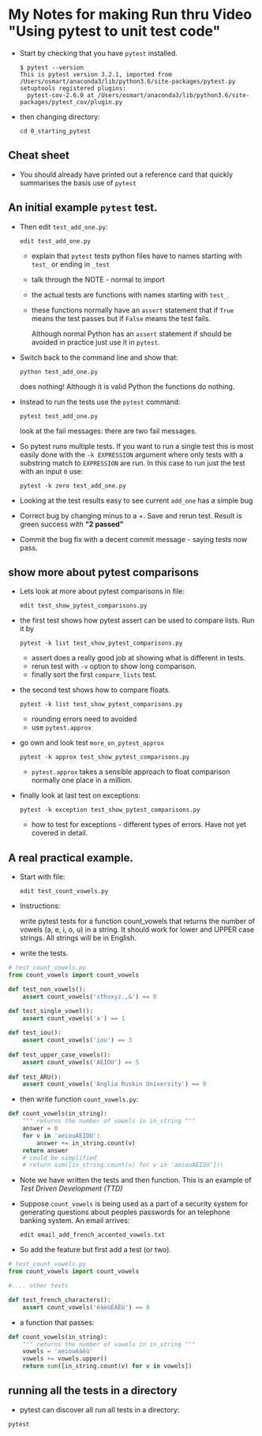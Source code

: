 # My Notes for making Run thru Video "Using pytest to unit test code" 

* Start by checking that you have `pytest` installed.
  ```
  $ pytest --version
  This is pytest version 3.2.1, imported from /Users/osmart/anaconda3/lib/python3.6/site-packages/pytest.py
  setuptools registered plugins:
    pytest-cov-2.6.0 at /Users/osmart/anaconda3/lib/python3.6/site-packages/pytest_cov/plugin.py
  ```
* then changing directory:
  ```
  cd 0_starting_pytest
  ```
## Cheat sheet
* You should already have printed out a reference card that 
  quickly summarises the basis use of `pytest`


## An initial example `pytest` test.
* Then edit `test_add_one.py`:
  ```
  edit test_add_one.py
  ```
  * explain that `pytest` tests python files have to names starting with 
    `test_` or ending in `_test` 
  * talk through the NOTE - normal to import
  * the actual tests are functions with names starting with 
    `test_`.
  * these functions normally have an `assert` statement that if `True` means
    the test passes but if `False` means the test fails.
    
    Although normal Python has an `assert` statement if should be avoided in 
    practice just use it in `pytest`.
* Switch back to the command line and show that:

  ```
  python test_add_one.py
  ```
  
  does nothing! Although it is valid Python the functions do nothing.
* Instead to run the tests use the `pytest` command:
  ```
  pytest test_add_one.py
  ```
  look at the fail messages: there are two fail messages.
* So pytest runs multiple tests. If you want to run a single test 
  this is most easily done with the `-k EXPRESSION` argument where 
  only tests with a substring match to `EXPRESSION` are run. In this
  case to run just the test with an input `0` use:
  ```
  pytest -k zero test_add_one.py
  ```
  
* Looking at the test results easy to see current `add_one` has a simple bug
* Correct bug by changing minus to a +. Save and rerun test. 
  Result is green success with **"2 passed"**
* Commit the bug fix with a decent commit message - saying tests now pass.

## show more about pytest comparisons

* Lets look at more about pytest comparisons in file:
  ```
  edit test_show_pytest_comparisons.py
  ```

* the first test shows how pytest assert can be used to compare lists. 
  Run it by
  ```
  pytest -k list test_show_pytest_comparisons.py
  ```
  * assert does a really good job at showing what is different in tests.
  * rerun test with `-v` option to show long comparison.
  * finally sort the first `compare_lists` test.
  
* the second test shows how to compare floats.
  ```
  pytest -k list test_show_pytest_comparisons.py
  ```
  * rounding errors need to avoided
  * use `pytest.approx`

* go own and look test `more_on_pytest_approx`
  ```
  pytest -k approx test_show_pytest_comparisons.py
  ```
  * `pytest.approx` takes a sensible approach to float comparison
    normally one place in a million.
    
* finally look at last test on exceptions:
  ```
  pytest -k exception test_show_pytest_comparisons.py
  ```
  * how to test for exceptions - different types of errors. Have not yet 
  covered in detail.

## A real practical example.

* Start with file:
  ```
  edit test_count_vowels.py
  ```
* Instructions:

    write pytest tests for a function count_vowels that returns the 
    number of vowels (a, e, i, o, u) in a string.  It should work 
    for lower and UPPER case strings. All strings will be in
    English.
* write the tests.

```python
# test_count_vowels.py
from count_vowels import count_vowels

def test_non_vowels():
    assert count_vowels('sthvxyz.,&') == 0

def test_single_vowel():
    assert count_vowels('a') == 1
    
def test_iou():
    assert count_vowels('iou') == 3
    
def test_upper_case_vowels():
    assert count_vowels('AEIOU') == 5
    
def test_ARU():
    assert count_vowels('Anglia Ruskin University') == 9
```

* then write function `count_vowels.py`:
```python 
def count_vowels(in_string):
    """ returns the number of vowels in in_string """
    answer = 0
    for v in 'aeiouAEIOU':
        answer += in_string.count(v)
    return answer 
    # could be simplified   
    # return sum([in_string.count(v) for v in 'aeiouAEIOU'])\
```
* Note we have written the tests and then function. This is an example
  of *Test Driven Development (TTD)*

* Suppose `count_vowels` is being used as a part of a security system
  for generating questions about peoples passwords for an telephone
  banking system. An email arrives:
  ```
  edit email_add_french_accented_vowels.txt
  ```
* So add the feature but first add a test (or two).
```python
# test_count_vowels.py
from count_vowels import count_vowels

#.... other tests 

def test_french_characters():
    assert count_vowels('éàèùÉÀÈÙ') == 8
```
* a function that passes:
```python
def count_vowels(in_string):
    """ returns the number of vowels in in_string """
    vowels = 'aeiouéàèù'
    vowels += vowels.upper()
    return sum([in_string.count(v) for v in vowels])
```

## running all the tests in a directory
* pytest can discover all run all tests in a directory:
```
pytest
```
